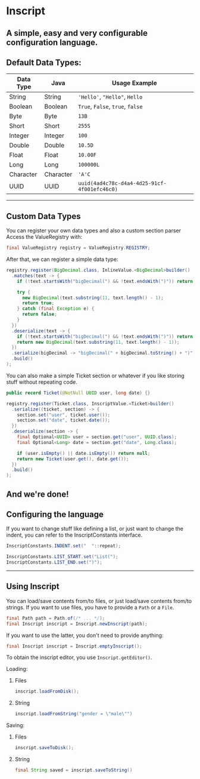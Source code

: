 # Inscript
A simple, easy and very configurable configuration language.
---
## Default Data Types:
| Data Type | Java      | Usage Example                                |
|-----------|-----------|----------------------------------------------|
| String    | String    | `'Hello'`, `"Hello"`, `Hello`                |
| Boolean   | Boolean   | `True`, `False`, `true`, `false`             |
| Byte      | Byte      | `13B`                                        |
| Short     | Short     | `255S`                                       |
| Integer   | Integer   | `100`                                        |
| Double    | Double    | `10.5D`                                      |
| Float     | Float     | `10.00F`                                     |
| Long      | Long      | `100000L`                                    |
| Character | Character | `'A'C`                                       |
| UUID      | UUID      | `uuid(4ad4c78c-d4a4-4d25-91cf-4f001efc46c0)` |
---
## Custom Data Types
You can register your own data types and also a custom section parser
Access the ValueRegistry with:
```java
final ValueRegistry registry = ValueRegistry.REGISTRY;
```
After that, we can register a simple data type:
```java
registry.register(BigDecimal.class, InlineValue.<BigDecimal>builder()
  .matches(text -> {
    if (!text.startsWith("bigDecimal(") && !text.endsWith(")")) return false;

    try {
      new BigDecimal(text.substring(11, text.length() - 1);
      return true;
    } catch (final Exception e) {
      return false;
    }
  })
  .deserialize(text -> {
    if (!text.startsWith("bigDecimal(") && !text.endsWith(")")) return null;
    return new BigDecimal(text.substring(11, text.length() - 1));
  })
  .serialize(bigDecimal -> "bigDecimal(" + bigDecimal.toString() + ")")
  .build()
);
```
You can also make a simple Ticket section or whatever if you like storing stuff without repeating code.
```java
public record Ticket(@NotNull UUID user, long date) {}

registry.register(Ticket.class, InscriptValue.<Ticket>builder()
  .serialize((ticket, section) -> {
    section.set("user", ticket.user());
    section.set("date", ticket.date());
  })
  .deserialize(section -> {
    final Optional<UUID> user = section.get("user", UUID.class);
    final Optional<Long> date = section.get("date", Long.class);

    if (user.isEmpty() || date.isEmpty()) return null;
    return new Ticket(user.get(), date.get());
  })
  .build()
);
```
And we're done!
---
## Configuring the language
If you want to change stuff like defining a list, or just want to change the indent, you can refer to the InscriptConstants interface.
```java
InscriptConstants.INDENT.set("  "::repeat);

InscriptConstants.LIST_START.set("List(");
InscriptConstants.LIST_END.set(")");
```
---
## Using Inscript
You can load/save contents from/to files, or just load/save contents from/to strings.
If you want to use files, you have to provide a `Path` or a `File`.
```java
final Path path = Path.of(/* ... */);
final Inscript inscript = Inscript.newInscript(path);
```
If you want to use the latter, you don't need to provide anything:
```java
final Inscript inscript = Inscript.emptyInscript();
```

To obtain the inscript editor, you use `Inscript.getEditor()`.

Loading:
1. Files
   ```java
   inscript.loadFromDisk();
   ```
2. String
   ```java
   inscript.loadFromString("gender = \"male\"")
   ```

Saving:
1. Files
   ```java
   inscript.saveToDisk();
   ```
2. String
   ```java
   final String saved = inscript.saveToString()
   ```
